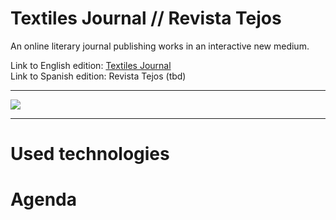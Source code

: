 # Textiles Journal // Revista Tejos
An online literary journal publishing works in an interactive new medium.

Link to English edition: [Textiles Journal](https://textilesjournal.org)<br>
Link to Spanish edition: Revista Tejos (tbd)

<hr>
<a href="https://heroku.com/deploy">
  <img src="https://www.herokucdn.com/deploy/button.svg">
</a>
<hr>

# Used technologies

# Agenda
